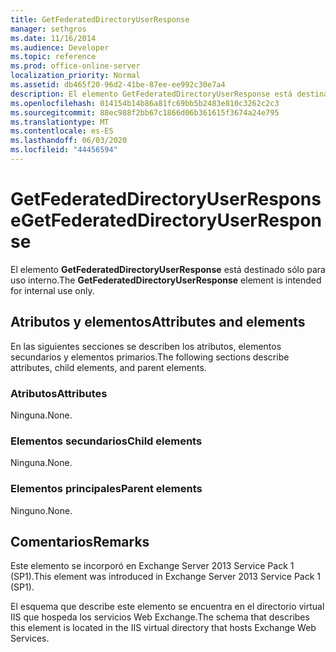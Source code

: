 ```yaml
---
title: GetFederatedDirectoryUserResponse
manager: sethgros
ms.date: 11/16/2014
ms.audience: Developer
ms.topic: reference
ms.prod: office-online-server
localization_priority: Normal
ms.assetid: db465f20-96d2-41be-87ee-ee992c30e7a4
description: El elemento GetFederatedDirectoryUserResponse está destinado sólo para uso interno.
ms.openlocfilehash: 014154b14b86a81fc69bb5b2483e810c3262c2c3
ms.sourcegitcommit: 88ec988f2bb67c1866d06b361615f3674a24e795
ms.translationtype: MT
ms.contentlocale: es-ES
ms.lasthandoff: 06/03/2020
ms.locfileid: "44456594"
---
```

# <a name="getfederateddirectoryuserresponse"></a><span data-ttu-id="98136-103">GetFederatedDirectoryUserResponse</span><span class="sxs-lookup"><span data-stu-id="98136-103">GetFederatedDirectoryUserResponse</span></span>

<span data-ttu-id="98136-104">El elemento **GetFederatedDirectoryUserResponse** está destinado sólo para uso interno.</span><span class="sxs-lookup"><span data-stu-id="98136-104">The **GetFederatedDirectoryUserResponse** element is intended for internal use only.</span></span> 

## <a name="attributes-and-elements"></a><span data-ttu-id="98136-105">Atributos y elementos</span><span class="sxs-lookup"><span data-stu-id="98136-105">Attributes and elements</span></span>

<span data-ttu-id="98136-106">En las siguientes secciones se describen los atributos, elementos secundarios y elementos primarios.</span><span class="sxs-lookup"><span data-stu-id="98136-106">The following sections describe attributes, child elements, and parent elements.</span></span>
  
### <a name="attributes"></a><span data-ttu-id="98136-107">Atributos</span><span class="sxs-lookup"><span data-stu-id="98136-107">Attributes</span></span>

<span data-ttu-id="98136-108">Ninguna.</span><span class="sxs-lookup"><span data-stu-id="98136-108">None.</span></span>
  
### <a name="child-elements"></a><span data-ttu-id="98136-109">Elementos secundarios</span><span class="sxs-lookup"><span data-stu-id="98136-109">Child elements</span></span>

<span data-ttu-id="98136-110">Ninguna.</span><span class="sxs-lookup"><span data-stu-id="98136-110">None.</span></span>
  
### <a name="parent-elements"></a><span data-ttu-id="98136-111">Elementos principales</span><span class="sxs-lookup"><span data-stu-id="98136-111">Parent elements</span></span>

<span data-ttu-id="98136-112">Ninguno.</span><span class="sxs-lookup"><span data-stu-id="98136-112">None.</span></span>
  
## <a name="remarks"></a><span data-ttu-id="98136-113">Comentarios</span><span class="sxs-lookup"><span data-stu-id="98136-113">Remarks</span></span>

<span data-ttu-id="98136-114">Este elemento se incorporó en Exchange Server 2013 Service Pack 1 (SP1).</span><span class="sxs-lookup"><span data-stu-id="98136-114">This element was introduced in Exchange Server 2013 Service Pack 1 (SP1).</span></span>
  
<span data-ttu-id="98136-115">El esquema que describe este elemento se encuentra en el directorio virtual IIS que hospeda los servicios Web Exchange.</span><span class="sxs-lookup"><span data-stu-id="98136-115">The schema that describes this element is located in the IIS virtual directory that hosts Exchange Web Services.</span></span>
  

